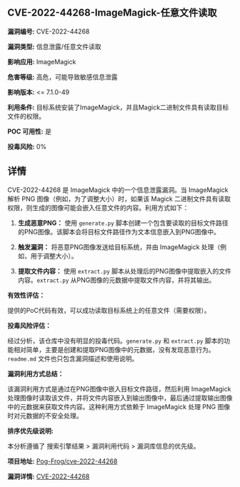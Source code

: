 ## CVE-2022-44268-ImageMagick-任意文件读取

**漏洞编号:** CVE-2022-44268

**漏洞类型:** 信息泄露/任意文件读取

**影响应用:** ImageMagick

**危害等级:** 高危，可能导致敏感信息泄露

**影响版本:** <= 7.1.0-49

**利用条件:** 目标系统安装了ImageMagick，并且Magick二进制文件具有读取目标文件的权限。

**POC 可用性:** 是

**投毒风险:** 0%

## 详情

CVE-2022-44268 是 ImageMagick 中的一个信息泄露漏洞。当 ImageMagick 解析 PNG 图像（例如，为了调整大小）时，如果该 Magick 二进制文件具有读取权限，则生成的图像可能会嵌入任意文件的内容。利用方式如下：

1.  **生成恶意PNG：** 使用 `generate.py` 脚本创建一个包含要读取的目标文件路径的PNG图像。该脚本会将目标文件路径作为文本信息嵌入到PNG图像中。

2.  **触发漏洞：** 将恶意PNG图像发送给目标系统，并由 ImageMagick 处理（例如，用于调整大小）。

3.  **提取文件内容：** 使用 `extract.py` 脚本从处理后的PNG图像中提取嵌入的文件内容。`extract.py` 从PNG图像的元数据中提取文件内容，并将其输出。

**有效性评估：**

提供的PoC代码有效，可以成功读取目标系统上的任意文件（需要权限）。

**投毒风险评估：**

经过分析，该仓库中没有明显的投毒代码。`generate.py` 和 `extract.py` 脚本的功能相对简单，主要是创建和提取PNG图像中的元数据，没有发现恶意行为。`readme.md` 文件也只包含漏洞描述和使用说明。

**漏洞利用方式总结：**

该漏洞利用方式是通过在PNG图像中嵌入目标文件路径，然后利用 ImageMagick 处理图像时读取该文件，并将文件内容嵌入到输出图像中，最后通过提取输出图像中的元数据来获取文件内容。这种利用方式依赖于 ImageMagick 处理 PNG 图像时对元数据的不安全处理。

**排序优先级说明:**

本分析遵循了 搜索引擎结果 >  漏洞利用代码 > 漏洞库信息的优先级。


**项目地址:** [Pog-Frog/cve-2022-44268](https://github.com/Pog-Frog/cve-2022-44268)

**漏洞详情:** [CVE-2022-44268](https://nvd.nist.gov/vuln/detail/CVE-2022-44268)